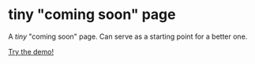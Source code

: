 tiny "coming soon" page
=======================

A _tiny_ "coming soon" page. Can serve as a starting point for a better one.

[Try the demo!](https://ronitgalani.github.io/tiny-coming-soon-page/)
